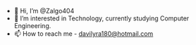 - 👋 Hi, I’m @Zalgo404
- 👀 I’m interested in Technology, currently studying Computer Engineering.
- 📫 How to reach me - davilyra180@hotmail.com
